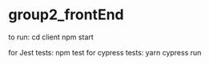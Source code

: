 # group2_frontEnd

to run:
cd client
npm start

for Jest tests:
npm test
for cypress tests:
yarn cypress run